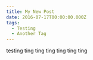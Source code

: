 ```yaml
---
title: My New Post
date: 2016-07-17T00:00:00.000Z
tags:
  - Testing
  - Another Tag
---
```


testing ting ting ting ting ting ting
